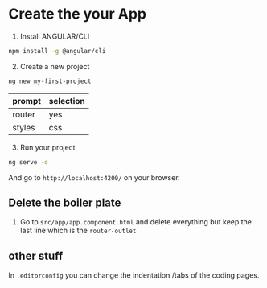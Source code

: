 # Create the your App

1. Install ANGULAR/CLI

```sh
npm install -g @angular/cli
```

2. Create a new project

```sh
ng new my-first-project
```

| prompt | selection |
| ------ | --------- |
| router | yes       |
| styles | css       |

3. Run your project

```sh
ng serve -o
```

And go to `http://localhost:4200/` on your browser.

## Delete the boiler plate

1. Go to `src/app/app.component.html` and delete everything but keep the last line which is the `router-outlet`

## other stuff

In `.editorconfig` you can change the indentation /tabs of the coding pages.
